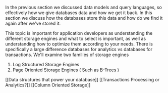 In the previous section we discussed data models and query languages, so effectively how we give databases data and how we get it back. In this section we discuss how the databases store this data and how do we find it again after we've stored it. 

This topic is important for application developers as understanding the different storage engines and what to select is important, as well as understanding how to optimize them according to your needs. There is specifically a large difference databases for analytics vs databases for transactions. We'll examine two families of storage engines
1. Log Structured Storage Engines
2. Page Oriented Storage Engines ( Such as B-Trees )

[[Data structures that power your database]]
[[Transactions Processing or Analytics?]]
[[Column Oriented Storage]]

